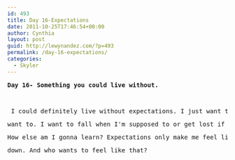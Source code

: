 ```yaml
---
id: 493
title: Day 16-Expectations
date: 2011-10-25T17:46:54+00:00
author: Cynthia
layout: post
guid: http://lewynandez.com/?p=493
permalink: /day-16-expectations/
categories:
  - Skyler
---
```

<pre><strong>Day 16- Something you could live without.</strong></pre>

<pre><strong><a href="http://i2.wp.com/lewynandez.com/wp-content/uploads/2011/10/expectations1.jpg" rel="lightbox[493]"><img class="aligncenter size-full wp-image-494" title="expectations1" src="http://i2.wp.com/lewynandez.com/wp-content/uploads/2011/10/expectations1.jpg?fit=249%2C241" alt="" data-recalc-dims="1" /></a> </strong></pre>

<pre> I could definitely live without expectations. I just want to live my life the way I</pre>

<pre>want to. I want to fall when I'm supposed to or get lost if I'm supposed to.</pre>

<pre>How else am I gonna learn? Expectations only make me feel like I'm letting someone</pre>

<pre>down. And who wants to feel like that?</pre>